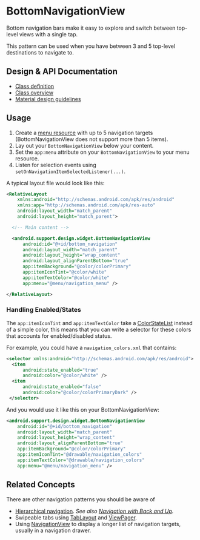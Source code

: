 <!--docs:
title: "Bottom Navigation"
layout: detail
section: components
excerpt: "BottomNavigationView make it easy to explore and switch between top-level views in a single tap."
iconId: bottom_navigation
path: /catalog/bottom-navigation-view/
-->

# BottomNavigationView

Bottom navigation bars make it easy to explore and switch between top-level
views with a single tap.

This pattern can be used when you have between 3 and 5 top-level destinations to
navigate to.


## Design & API Documentation

-   [Class
    definition](https://github.com/material-components/material-components-android/tree/master/lib/src/android/support/design/widget/BottomNavigationView.java)
    <!--{: .icon-list-item.icon-list-item--spec }-->
    <!-- Styles for list items requiring icons instead of standard bullets. -->
-   [Class
    overview](https://developer.android.com/reference/android/support/design/widget/BottomNavigationView.html)
    <!--{: .icon-list-item.icon-list-item--spec }-->
-   [Material design
    guidelines](https://material.io/guidelines/components/bottom-navigation.html)
    <!--{: .icon-list-item.icon-list-item--spec }-->
<!--{: .icon-list }-->
<!-- Style for a list that requires icons instead of standard bullets. -->

## Usage

1. Create a [menu
resource](https://developer.android.com/guide/topics/resources/menu-resource.html)
with up to 5 navigation targets (BottomNavigationView does not support more than
5 items).
2. Lay out your `BottomNavigationView` below your content.
3. Set the `app:menu` attribute on your `BottomNavigationView` to your menu
resource.
4. Listen for selection events using `setOnNavigationItemSelectedListener(...)`.

A typical layout file would look like this:

```xml
<RelativeLayout
    xmlns:android="http://schemas.android.com/apk/res/android"
    xmlns:app="http://schemas.android.com/apk/res-auto"
    android:layout_width="match_parent"
    android:layout_height="match_parent">

  <!-- Main content -->

  <android.support.design.widget.BottomNavigationView
      android:id="@+id/bottom_navigation"
      android:layout_width="match_parent"
      android:layout_height="wrap_content"
      android:layout_alignParentBottom="true"
      app:itemBackground="@color/colorPrimary"
      app:itemIconTint="@color/white"
      app:itemTextColor="@color/white"
      app:menu="@menu/navigation_menu" />

</RelativeLayout>
```

### Handling Enabled/States

The `app:itemIconTint` and `app:itemTextColor` take a
[ColorStateList](https://developer.android.com/reference/android/content/res/ColorStateList.html)
instead of a simple color, this means that you can write a selector for these
colors that accounts for enabled/disabled status.

For example, you could have a `navigation_colors.xml` that contains:

```xml
<selector xmlns:android="http://schemas.android.com/apk/res/android">
  <item
      android:state_enabled="true"
      android:color="@color/white" />
  <item
      android:state_enabled="false"
      android:color="@color/colorPrimaryDark" />
 </selector>
```

And you would use it like this on your BottomNavigationView:

```xml
<android.support.design.widget.BottomNavigationView
    android:id="@+id/bottom_navigation"
    android:layout_width="match_parent"
    android:layout_height="wrap_content"
    android:layout_alignParentBottom="true"
    app:itemBackground="@color/colorPrimary"
    app:itemIconTint="@drawable/navigation_colors"
    app:itemTextColor="@drawable/navigation_colors"
    app:menu="@menu/navigation_menu" />
```

## Related Concepts

There are other navigation patterns you should be aware of

-   [Hierarchical
    navigation](https://developer.android.com/training/implementing-navigation/index.html).
    *See also [Navigation with Back and
    Up](https://developer.android.com/design/patterns/navigation.html).*
-   Swipeable tabs using
    [TabLayout](/material-components/material-components-android/blob/master/docs/components/TabLayout.md)
    and
    [ViewPager](https://developer.android.com/reference/android/support/v4/view/ViewPager.html).
-   Using
    [NavigationView](/material-components/material-components-android/blob/master/docs/components/NavigationView.md)
    to display a longer list of navigation targets, usually in a navigation
    drawer.
